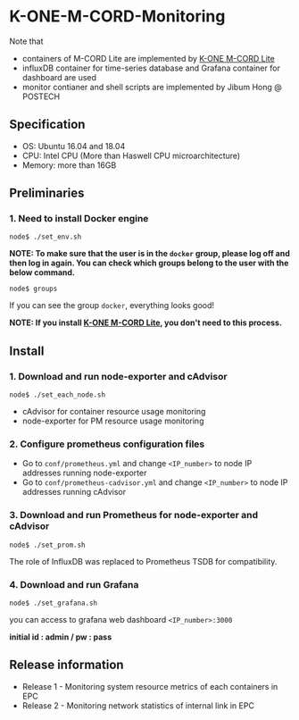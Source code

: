# K-ONE-M-CORD-Monitoring

Note that
* containers of M-CORD Lite are implemented by [K-ONE M-CORD Lite](https://github.com/K-OpenNet/K-ONE-M-CORD-Lite)
* influxDB container for time-series database and Grafana container for dashboard are used
* monitor contianer and shell scripts are implemented by Jibum Hong @ POSTECH


## Specification
* OS: Ubuntu 16.04 and 18.04
* CPU: Intel CPU (More than Haswell CPU microarchitecture)
* Memory: more than 16GB

## Preliminaries

### 1. Need to install Docker engine
```
node$ ./set_env.sh
```

**NOTE: To make sure that the user is in the `docker` group, please log off and then log in again. You can check which groups belong to the user with the below command.**

```
node$ groups
```
If you can see the group `docker`, everything looks good!

**NOTE: If you install [K-ONE M-CORD Lite](https://github.com/K-OpenNet/K-ONE-M-CORD-Lite), you don't need to this process.**


## Install

### 1. Download and run node-exporter and cAdvisor
```
node$ ./set_each_node.sh
```
* cAdvisor for container resource usage monitoring
* node-exporter for PM resource usage monitoring 


### 2. Configure prometheus configuration files
* Go to `conf/prometheus.yml` and change `<IP_number>` to node IP addresses running node-exporter
* Go to `conf/prometheus-cadvisor.yml` and change `<IP_number>` to node IP addresses running cAdvisor


### 3. Download and run Prometheus for node-exporter and cAdvisor
```
node$ ./set_prom.sh
```
The role of InfluxDB was replaced to Prometheus TSDB for compatibility.


### 4. Download and run Grafana
```
node$ ./set_grafana.sh
```

you can access to grafana web dashboard `<IP_number>:3000`

**initial id : admin / pw : pass**


## Release information
* Release 1 - Monitoring system resource metrics of each containers in EPC
* Release 2 - Monitoring network statistics of internal link in EPC
